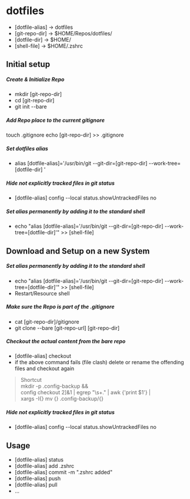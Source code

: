 # dotfiles

* [dotfile-alias] -> dotfiles
* [git-repo-dir] -> $HOME/Repos/dotfiles/
* [dotfile-dir] -> $HOME/
* [shell-file] -> $HOME/.zshrc

## Initial setup
##### Create & Initialize Repo
* mkdir [git-repo-dir]
* cd [git-repo-dir]
* git init --bare

##### Add Repo place to the current gitignore
touch .gitignore
echo [git-repo-dir] >> .gitignore

##### Set dotfiles alias 
* alias [dotfile-alias]='/usr/bin/git --git-dir=[git-repo-dir] --work-tree=[dotfile-dir] '

##### Hide not explicitly tracked files in git status
* [dotfile-alias] config --local status.showUntrackedFiles no
  
##### Set alias permanently by adding it to the standard shell
* echo "alias [dotfile-alias]='/usr/bin/git --git-dir=[git-repo-dir] --work-tree=[dotfile-dir]'" >> [shell-file] 

## Download and Setup on a new System
##### Set alias permanently by adding it to the standard shell
* echo "alias [dotfile-alias]='/usr/bin/git --git-dir=[git-repo-dir] --work-tree=[dotfile-dir]'" >> [shell-file] 
* Restart/Resource shell

##### Make sure the Repo is part of the .gitignore
* cat [git-repo-dir]/gitignore
* git clone --bare [git-repo-url] [git-repo-dir]
    
##### Checkout the actual content from the bare repo
* [dotfile-alias]  checkout
* if the above command fails (file clash) delete or rename the offending files and checkout again

> Shortcut \
> mkdir -p .config-backup && \
> config checkout 2]&1 | egrep "\s+\." | awk {'print $1'} | \
> xargs -I{} mv {} .config-backup/{}

##### Hide not explicitly tracked files in git status
* [dotfile-alias]  config --local status.showUntrackedFiles no


## Usage    
* [dotfile-alias]  status
* [dotfile-alias]  add .zshrc
* [dotfile-alias]  commit -m ".zshrc added"
* [dotfile-alias]  push
* [dotfile-alias]  pull
* ...

